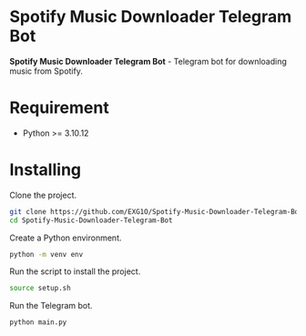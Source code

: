 # Spotify Music Downloader Telegram Bot
**Spotify Music Downloader Telegram Bot** - Telegram bot for downloading music from Spotify.

# Requirement
- Python >= 3.10.12

# Installing
Clone the project.
```sh
git clone https://github.com/EXG1O/Spotify-Music-Downloader-Telegram-Bot.git
cd Spotify-Music-Downloader-Telegram-Bot
```
Create a Python environment.
```sh
python -m venv env
```
Run the script to install the project.
```sh
source setup.sh
```
Run the Telegram bot.
```sh
python main.py
```
